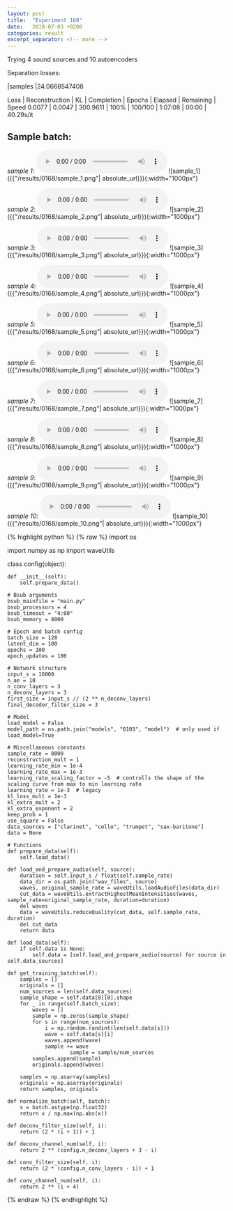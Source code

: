 ```yaml
---
layout: post
title:  "Experiment 168"
date:   2018-07-03 +0200
categories: result
excerpt_separator: <!-- more -->
---
```

Trying 4 sound sources and 10 autoencoders

Separation losses:

|samples
|24.0668547408

Loss | Reconstruction | KL | Completion | Epochs | Elapsed | Remaining | Speed
0.0077 | 0.0047 | 300.9611 | 100% | 100/100 | 1:07:08 | 00:00 | 40.29s/it<!-- more -->

## **Sample batch**:
_sample 1_:
<audio src="/ResultsOverview/results/0168/sample_1.wav" controls preload></audio>
![sample_1]({{"/results/0168/sample_1.png"| absolute_url}}){:width="1000px"}

_sample 2_:
<audio src="/ResultsOverview/results/0168/sample_2.wav" controls preload></audio>
![sample_2]({{"/results/0168/sample_2.png"| absolute_url}}){:width="1000px"}

_sample 3_:
<audio src="/ResultsOverview/results/0168/sample_3.wav" controls preload></audio>
![sample_3]({{"/results/0168/sample_3.png"| absolute_url}}){:width="1000px"}

_sample 4_:
<audio src="/ResultsOverview/results/0168/sample_4.wav" controls preload></audio>
![sample_4]({{"/results/0168/sample_4.png"| absolute_url}}){:width="1000px"}

_sample 5_:
<audio src="/ResultsOverview/results/0168/sample_5.wav" controls preload></audio>
![sample_5]({{"/results/0168/sample_5.png"| absolute_url}}){:width="1000px"}

_sample 6_:
<audio src="/ResultsOverview/results/0168/sample_6.wav" controls preload></audio>
![sample_6]({{"/results/0168/sample_6.png"| absolute_url}}){:width="1000px"}

_sample 7_:
<audio src="/ResultsOverview/results/0168/sample_7.wav" controls preload></audio>
![sample_7]({{"/results/0168/sample_7.png"| absolute_url}}){:width="1000px"}

_sample 8_:
<audio src="/ResultsOverview/results/0168/sample_8.wav" controls preload></audio>
![sample_8]({{"/results/0168/sample_8.png"| absolute_url}}){:width="1000px"}

_sample 9_:
<audio src="/ResultsOverview/results/0168/sample_9.wav" controls preload></audio>
![sample_9]({{"/results/0168/sample_9.png"| absolute_url}}){:width="1000px"}

_sample 10_:
<audio src="/ResultsOverview/results/0168/sample_10.wav" controls preload></audio>
![sample_10]({{"/results/0168/sample_10.png"| absolute_url}}){:width="1000px"}


{% highlight python %}
{% raw %}
import os

import numpy as np
import waveUtils


class config(object):

	def __init__(self):
		self.prepare_data()

	# Bsub arguments
	bsub_mainfile = "main.py"
	bsub_processors = 4
	bsub_timeout = "4:00"
	bsub_memory = 8000

	# Epoch and batch config
	batch_size = 128
	latent_dim = 100
	epochs = 100
	epoch_updates = 100

	# Network structure
	input_s = 16000
	n_ae = 10
	n_conv_layers = 3
	n_deconv_layers = 3
	first_size = input_s // (2 ** n_deconv_layers)
	final_decoder_filter_size = 3

	# Model
	load_model = False
	model_path = os.path.join("models", "0103", "model")  # only used if load_model=True

	# Miscellaneous constants
	sample_rate = 8000
	reconstruction_mult = 1
	learning_rate_min = 1e-4
	learning_rate_max = 1e-3
	learning_rate_scaling_factor = -5  # controlls the shape of the scaling curve from max to min learning rate
	learning_rate = 1e-3  # legacy
	kl_loss_mult = 1e-3
	kl_extra_mult = 2
	kl_extra_exponent = 2
	keep_prob = 1
	use_square = False
	data_sources = ["clarinet", "cello", "trumpet", "sax-baritone"]
	data = None

	# Functions
	def prepare_data(self):
		self.load_data()

	def load_and_prepare_audio(self, source):
		duration = self.input_s / float(self.sample_rate)
		data_dir = os.path.join("wav_files", source)
		waves, original_sample_rate = waveUtils.loadAudioFiles(data_dir)
		cut_data = waveUtils.extractHighestMeanIntensities(waves, sample_rate=original_sample_rate, duration=duration)
		del waves
		data = waveUtils.reduceQuality(cut_data, self.sample_rate, duration)
		del cut_data
		return data

	def load_data(self):
		if self.data is None:
			self.data = [self.load_and_prepare_audio(source) for source in self.data_sources]

	def get_training_batch(self):
		samples = []
		originals = []
		num_sources = len(self.data_sources)
		sample_shape = self.data[0][0].shape
		for _ in range(self.batch_size):
			waves = []
			sample = np.zeros(sample_shape)
			for s in range(num_sources):
				i = np.random.randint(len(self.data[s]))
				wave = self.data[s][i]
				waves.append(wave)
				sample += wave
                        sample = sample/num_sources
			samples.append(sample)
			originals.append(waves)

		samples = np.asarray(samples)
		originals = np.asarray(originals)
		return samples, originals

	def normalize_batch(self, batch):
		x = batch.astype(np.float32)
		return x / np.max(np.abs(x))

	def deconv_filter_size(self, i):
		return (2 * (i + 1)) + 1

	def deconv_channel_num(self, i):
		return 2 ** (config.n_deconv_layers + 3 - i)

	def conv_filter_size(self, i):
		return (2 * (config.n_conv_layers - i)) + 1

	def conv_channel_num(self, i):
		return 2 ** (i + 4)

{% endraw %}
{% endhighlight %}
